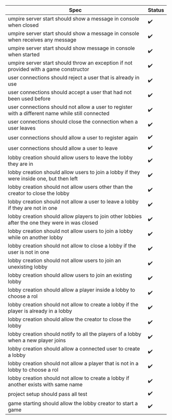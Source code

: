 |Spec|Status|
|----|------|
| umpire server start should show a message in console when closed | :heavy_check_mark: |
| umpire server start should show a message in console when receives any message | :heavy_check_mark: |
| umpire server start should show message in console when started | :heavy_check_mark: |
| umpire server start should throw an exception if not provided with a game constructor | :heavy_check_mark: |
| user connections should reject a user that is already in use | :heavy_check_mark: |
| user connections should accept a user that had not been used before | :heavy_check_mark: |
| user connections should not allow a user to register with a different name while still connected | :heavy_check_mark: |
| user connections should close the connection when a user leaves | :heavy_check_mark: |
| user connections should allow a user to register again | :heavy_check_mark: |
| user connections should allow a user to leave | :heavy_check_mark: |
| lobby creation should allow users to leave the lobby they are in | :heavy_check_mark: |
| lobby creation should allow users to join a lobby if they were inside one, but then left | :heavy_check_mark: |
| lobby creation should not allow users other than the creator to close the lobby | :heavy_check_mark: |
| lobby creation should not allow a user to leave a lobby if they are not in one | :heavy_check_mark: |
| lobby creation should allow players to join other lobbies after the one they were in was closed | :heavy_check_mark: |
| lobby creation should not allow users to join a lobby while on another lobby | :heavy_check_mark: |
| lobby creation should not allow to close a lobby if the user is not in one | :heavy_check_mark: |
| lobby creation should not allow users to join an unexisting lobby | :heavy_check_mark: |
| lobby creation should allow users to join an existing lobby | :heavy_check_mark: |
| lobby creation should allow a player inside a lobby to choose a rol | :heavy_check_mark: |
| lobby creation should not allow to create a lobby if the player is already in a lobby | :heavy_check_mark: |
| lobby creation should allow the creator to close the lobby | :heavy_check_mark: |
| lobby creation should notify to all the players of a lobby when a new player joins | :heavy_check_mark: |
| lobby creation should allow a connected user to create a lobby | :heavy_check_mark: |
| lobby creation should not allow a player that is not in a lobby to choose a rol | :heavy_check_mark: |
| lobby creation should not allow to create a lobby if another exists with same name | :heavy_check_mark: |
| project setup should pass all test | :heavy_check_mark: |
| game starting should allow the lobby creator to start a game | :heavy_check_mark: |
